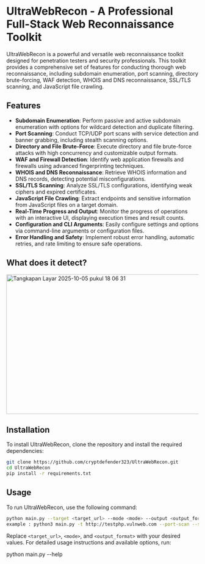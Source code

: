 # UltraWebRecon - A Professional Full-Stack Web Reconnaissance Toolkit

UltraWebRecon is a powerful and versatile web reconnaissance toolkit designed for penetration testers and security professionals. This toolkit provides a comprehensive set of features for conducting thorough web reconnaissance, including subdomain enumeration, port scanning, directory brute-forcing, WAF detection, WHOIS and DNS reconnaissance, SSL/TLS scanning, and JavaScript file crawling.

## Features

- **Subdomain Enumeration**: Perform passive and active subdomain enumeration with options for wildcard detection and duplicate filtering.
- **Port Scanning**: Conduct TCP/UDP port scans with service detection and banner grabbing, including stealth scanning options.
- **Directory and File Brute-Force**: Execute directory and file brute-force attacks with high concurrency and customizable output formats.
- **WAF and Firewall Detection**: Identify web application firewalls and firewalls using advanced fingerprinting techniques.
- **WHOIS and DNS Reconnaissance**: Retrieve WHOIS information and DNS records, detecting potential misconfigurations.
- **SSL/TLS Scanning**: Analyze SSL/TLS configurations, identifying weak ciphers and expired certificates.
- **JavaScript File Crawling**: Extract endpoints and sensitive information from JavaScript files on a target domain.
- **Real-Time Progress and Output**: Monitor the progress of operations with an interactive UI, displaying execution times and result counts.
- **Configuration and CLI Arguments**: Easily configure settings and options via command-line arguments or configuration files.
- **Error Handling and Safety**: Implement robust error handling, automatic retries, and rate limiting to ensure safe operations.


## What does it detect?
<img width="563" height="366" alt="Tangkapan Layar 2025-10-05 pukul 18 06 31" src="https://github.com/user-attachments/assets/5862b423-5b2e-4cc8-b37c-6e32120befa5" />

## Installation

To install UltraWebRecon, clone the repository and install the required dependencies:

```bash
git clone https://github.com/cryptdefender323/UltraWebRecon.git
cd UltraWebRecon
pip install -r requirements.txt
```

## Usage

To run UltraWebRecon, use the following command:

```bash
python main.py --target <target_url> --mode <mode> --output <output_format>
example : python3 main.py -t http://testphp.vulnweb.com --port-scan --service-detect
```

Replace `<target_url>`, `<mode>`, and `<output_format>` with your desired values. For detailed usage instructions and available options, run:

python main.py --help
